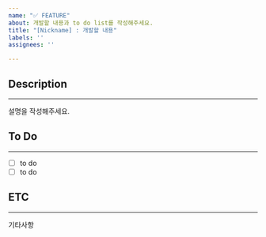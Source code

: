 ```yaml
---
name: "✅ FEATURE"
about: 개발할 내용과 to do list를 작성해주세요.
title: "[Nickname] : 개발할 내용"
labels: ''
assignees: ''

---
```


## Description
---
설명을 작성해주세요.

## To Do
---

-[ ] to do
-[ ] to do

## ETC
---
기타사항
